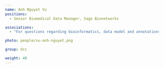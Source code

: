 ```yaml
---
name: Anh Nguyet Vu
positions:
  - Senior Biomedical Data Manager, Sage Bionetworks

associations:
  - "For questions regarding bioinformatics, data model and annotations, data upload & technical issues: [Schedule Meeting](https://calendly.com/a-vu)"

photo: people/vu-anh-nguyet.png

group: dcc

weight: 40
---
```

